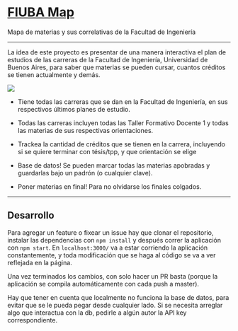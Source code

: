 # [FIUBA Map](https://fede.dm/FIUBA-Map/)

Mapa de materias y sus correlativas de la Facultad de Ingeniería

---

La idea de este proyecto es presentar de una manera interactiva el plan de estudios de las carreras de la Facultad de Ingeniería, Universidad de Buenos Aires, para saber que materias se pueden cursar, cuantos créditos se tienen actualmente y demás.

<a href='https://imgur.com/QkXbwFc'><img src='public/fmap.png'></a>

- Tiene todas las carreras que se dan en la Facultad de Ingeniería, en sus respectivos últimos planes de estudio.

- Todas las carreras incluyen todas las Taller Formativo Docente 1 y todas las materias de sus respectivas orientaciones.

- Trackea la cantidad de créditos que se tienen en la carrera, incluyendo si se quiere terminar con tésis/tpp, y que orientación se elige

- Base de datos! Se pueden marcar todas las materias apobradas y guardarlas bajo un padrón (o cualquier clave).

- Poner materias en final! Para no olvidarse los finales colgados.

---

## Desarrollo

Para agregar un feature o fixear un issue hay que clonar el repositorio, instalar las dependencias con `npm install` y después correr la aplicación con `npm start`. En `localhost:3000/` va a estar corriendo la aplicación constantemente, y toda modificación que se haga al código se va a ver reflejada en la página.

Una vez terminados los cambios, con solo hacer un PR basta (porque la aplicación se compila automáticamente con cada push a master).

Hay que tener en cuenta que localmente no funciona la base de datos, para evitar que se le pueda pegar desde cualquier lado. Si se necesita arreglar algo que interactua con la db, pedirle a algún autor la API key correspondiente.
